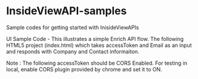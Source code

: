 # InsideViewAPI-samples
Sample codes for getting started with InisideViewAPIs

UI Sample Code - This illustrates a simple Enrich API flow.
The following HTML5 project (index.html) which takes accessToken and Email as an input and responds with Company and Contact informaiton.

Note : The following accessToken should be CORS Enabled. For testing in local, enable CORS plugin provided by chrome and set it to ON.

